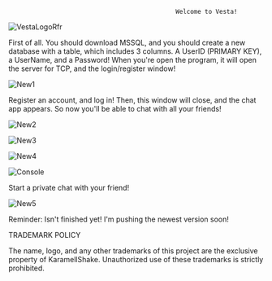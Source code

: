                                                   Welcome to Vesta!

![VestaLogoRfr](https://github.com/user-attachments/assets/b0e5b8dc-624b-495d-93ec-f02c5ce193e9)

First of all. You should download MSSQL, and you should create a new database with a table, which includes 3 columns. A UserID (PRIMARY KEY), a UserName, and a Password! When you're open the program, it will open the server for TCP, and the login/register window!

![New1](https://github.com/user-attachments/assets/e651291f-4610-47e5-80b5-fd63f117b6f7)

Register an account, and log in! Then, this window will close, and the chat app appears. So now you'll be able to chat with all your friends!

![New2](https://github.com/user-attachments/assets/78beb7d2-20cf-405d-a613-a4cf43ff61cd)

![New3](https://github.com/user-attachments/assets/cd4ca51d-befc-4004-8e73-a00c32250bde)

![New4](https://github.com/user-attachments/assets/c05ca56d-83d8-4793-ad4f-45a873d235e4)

![Console](https://github.com/user-attachments/assets/a14a693e-c2f2-4f4c-b7bb-3bc1706cc7e2)


Start a private chat with your friend!

![New5](https://github.com/user-attachments/assets/4b0876a5-de42-45b0-931c-cce8171834cd)


Reminder: Isn't finished yet! I'm pushing the newest version soon!

TRADEMARK POLICY

The name, logo, and any other trademarks of this project are the exclusive property of KaramellShake. Unauthorized use of these trademarks is strictly prohibited.
